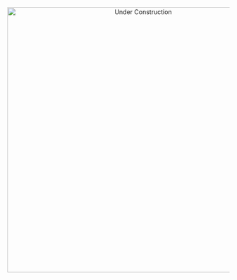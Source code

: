 <div align="center">
  <img src="UnderConstruction" alt="Under Construction" title="Project UnderConstruction" width="600" />
